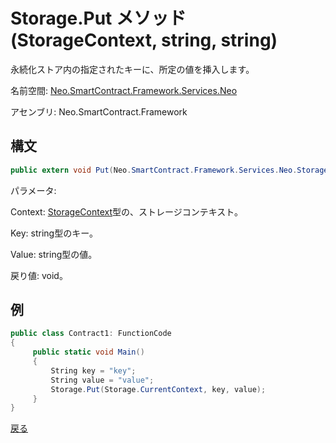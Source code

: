 # Storage.Put メソッド (StorageContext, string, string)

永続化ストア内の指定されたキーに、所定の値を挿入します。

名前空間: [Neo.SmartContract.Framework.Services.Neo](../../neo.md)

アセンブリ: Neo.SmartContract.Framework

## 構文

```c#
public extern void Put(Neo.SmartContract.Framework.Services.Neo.StorageContext context, string key, string value)
```

パラメータ:

Context: [StorageContext](../StorageContext.md)型の、ストレージコンテキスト。

Key: string型のキー。

Value: string型の値。

戻り値: void。

## 例

```c#
public class Contract1: FunctionCode
{
     public static void Main()
     {
         String key = "key";
         String value = "value";
         Storage.Put(Storage.CurrentContext, key, value);
     }
}
```



[戻る](../Storage.md)
